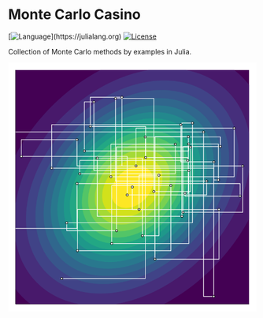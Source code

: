 # Monte Carlo Casino
[![Language](https://img.shields.io/badge/language-Julia_(1.7.0%2B)-green.svg?style=flat-square)](https://julialang.org)
[![License](https://img.shields.io/badge/license-MIT-purple.svg?style=flat-square)](https://opensource.org/licenses/MIT)

Collection of Monte Carlo methods by examples in Julia.

![Logo](https://raw.githubusercontent.com/Kaasiak/MonteCarloCasino/main/source/logo.svg?token=AO5JDHWKRJLN663LRS4V2STBZG7XG)
